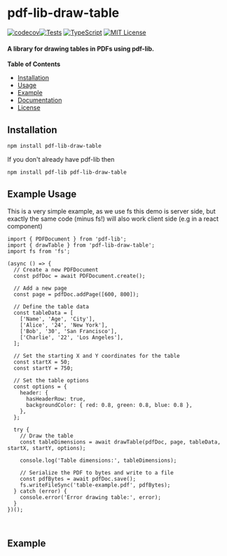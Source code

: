 # pdf-lib-draw-table

[![codecov](https://codecov.io/gh/MP70/pdf-lib-draw-table/branch/main/graph/badge.svg?token=BMJ2WXX5EV)](https://codecov.io/gh/MP70/pdf-lib-draw-table)[![Tests](https://github.com/MP70/pdf-lib-draw-table/actions/workflows/runTests.yml/badge.svg)](https://github.com/MP70/pdf-lib-draw-table/actions/workflows/runTests.yml)
[![TypeScript](https://img.shields.io/badge/TypeScript-%5E5.0.2-blue)](https://mp70.github.io/pdf-lib-draw-table)
[![MIT License](https://img.shields.io/badge/license-MIT-blue)](https://mp70.github.io/pdf-lib-draw-table)
#### A library for drawing tables in PDFs using pdf-lib.

**Table of Contents**

- [Installation](#installation)
- [Usage](#usage)
- [Example](#example)
- [Documentation](#documentation)
- [License](#license)

## Installation

```sh
npm install pdf-lib-draw-table
```

If you don't already have pdf-lib then

```sh
npm install pdf-lib pdf-lib-draw-table
```

## Example Usage
This is a very simple example, as we use fs this demo is server side, but exactly the same code (minus fs!) will also work client side (e.g in a react component)
```
import { PDFDocument } from 'pdf-lib';
import { drawTable } from 'pdf-lib-draw-table';
import fs from 'fs';

(async () => {
  // Create a new PDFDocument
  const pdfDoc = await PDFDocument.create();

  // Add a new page
  const page = pdfDoc.addPage([600, 800]);

  // Define the table data
  const tableData = [
    ['Name', 'Age', 'City'],
    ['Alice', '24', 'New York'],
    ['Bob', '30', 'San Francisco'],
    ['Charlie', '22', 'Los Angeles'],
  ];

  // Set the starting X and Y coordinates for the table
  const startX = 50;
  const startY = 750;

  // Set the table options
  const options = {
    header: {
      hasHeaderRow: true,
      backgroundColor: { red: 0.8, green: 0.8, blue: 0.8 },
    },
  };

  try {
    // Draw the table
    const tableDimensions = await drawTable(pdfDoc, page, tableData, startX, startY, options);

    console.log('Table dimensions:', tableDimensions);

    // Serialize the PDF to bytes and write to a file
    const pdfBytes = await pdfDoc.save();
    fs.writeFileSync('table-example.pdf', pdfBytes);
  } catch (error) {
    console.error('Error drawing table:', error);
  }
})();



```

## Example
